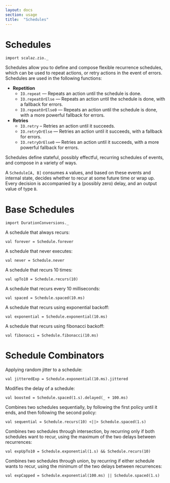```yaml
---
layout: docs
section: usage
title:  "Schedules"
---
```


# Schedules

```tut:silent
import scalaz.zio._
```

Schedules allow you to define and compose flexible recurrence schedules, which can be used to repeat actions, or retry actions in the event of errors. Schedules are used in the following functions:

 * **Repetition**
   * `IO.repeat` — Repeats an action until the schedule is done.
   * `IO.repeatOrElse` — Repeats an action until the schedule is done, with a fallback for errors.
   * `IO.repeatOrElse0` — Repeats an action until the schedule is done, with a more powerful fallback for errors.
 * **Retries**
   * `IO.retry` – Retries an action until it succeeds.
   * `IO.retryOrElse` — Retries an action until it succeeds, with a fallback for errors.
   * `IO.retryOrElse0` — Retries an action until it succeeds, with a more powerful fallback for errors.

Schedules define stateful, possibly effectful, recurring schedules of events, and compose in a variety of ways.

A `Schedule[A, B]` consumes `A` values, and based on these events and internal state, decides whether to recur at some future time or wrap up. Every decision is accompanied by a (possibly zero) delay, and an output value of type `B`.

# Base Schedules

```tut:invisible
import DurationConversions._
```

A schedule that always recurs:

```tut:silent
val forever = Schedule.forever
```

A schedule that never executes:

```tut:silent
val never = Schedule.never
```

A schedule that recurs 10 times:

```tut:silent
val upTo10 = Schedule.recurs(10)
```

A schedule that recurs every 10 milliseconds:

```tut:silent
val spaced = Schedule.spaced(10.ms)
```

A schedule that recurs using exponential backoff:

```tut:silent
val exponential = Schedule.exponential(10.ms)
```

A schedule that recurs using fibonacci backoff:

```tut:silent
val fibonacci = Schedule.fibonacci(10.ms)
```

# Schedule Combinators

Applying random jitter to a schedule:

```tut:silent
val jitteredExp = Schedule.exponential(10.ms).jittered
```

Modifies the delay of a schedule:

```tut:silent
val boosted = Schedule.spaced(1.s).delayed(_ + 100.ms)
```

Combines two schedules sequentially, by following the first policy until it ends, and then following the second policy:

```tut:silent
val sequential = Schedule.recurs(10) <||> Schedule.spaced(1.s)
```

Combines two schedules through intersection, by recurring only if both schedules want to recur, using the maximum of the two delays between recurrences:

```tut:silent
val expUpTo10 = Schedule.exponential(1.s) && Schedule.recurs(10)
```

Combines two schedules through union, by recurring if either schedule wants to
recur, using the minimum of the two delays between recurrences:

```tut:silent
val expCapped = Schedule.exponential(100.ms) || Schedule.spaced(1.s)
```
